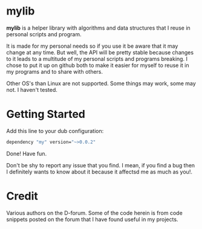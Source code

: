 # mylib

**mylib** is a helper library with algorithms and data structures that I reuse
in personal scripts and program.

It is made for my personal needs so if you use it be aware that it may change
at any time. But well, the API will be pretty stable because changes to it
leads to a multitude of my personal scripts and programs breaking. I chose to
put it up on github both to make it easier for myself to reuse it in my
programs and to share with others.

Other OS's than Linux are not supported. Some things may work, some may not. I
haven't tested.

# Getting Started

Add this line to your dub configuration:

```sh
dependency "my" version="~>0.0.2"
```

Done! Have fun.

Don't be shy to report any issue that you find. I mean, if you find a bug then
I definitely wants to know about it because it affectsd me as much as you!.

# Credit

Various authors on the D-forum. Some of the code herein is from code snippets
posted on the forum that I have found useful in my projects.
